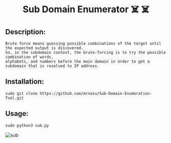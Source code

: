 ## <h1 align="center">Sub Domain Enumerator ☠️ ☠️</h1>
## Description: 
    Brute force means guessing possible combinations of the target until the expected output is discovered. 
    So, in the subdomain context, the brute-forcing is to try the possible combination of words, 
    alphabets, and numbers before the main domain in order to get a subdomain that is resolved to IP address.
    
## Installation:
    sudo git clone https://github.com/mrnazu/Sub-Domain-Enumeration-Tool.git

## Usage:
    sudo python3 sub.py
    
  ![sub](https://user-images.githubusercontent.com/108541991/189877380-891cfcab-b84a-41c1-a257-21af59cfde72.jpg)

